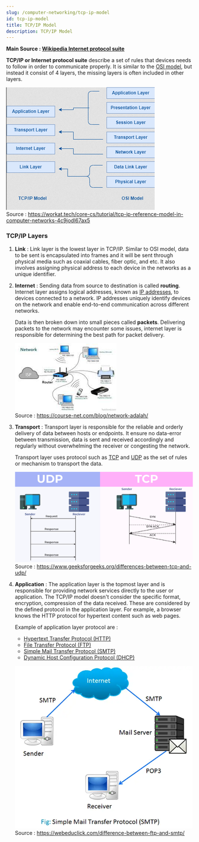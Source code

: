 ```yaml
---
slug: /computer-networking/tcp-ip-model
id: tcp-ip-model
title: TCP/IP Model
description: TCP/IP Model
---
```


**Main Source : [Wikipedia Internet protocol suite](https://en.wikipedia.org/wiki/Internet_protocol_suite)**

**TCP/IP or Internet protocol suite** describe a set of rules that devices needs to follow in order to communicate properly. It is similar to the [OSI model](/computer-networking/osi-model), but instead it consist of 4 layers, the missing layers is often included in other layers.

![TCP/IP model combine layers in OSI model](./tcp-ip-model.png)  
Source : https://workat.tech/core-cs/tutorial/tcp-ip-reference-model-in-computer-networks-4c9jodl67ax5

### TCP/IP Layers

1. **Link** : Link layer is the lowest layer in TCP/IP. Similar to OSI model, data to be sent is encapsulated into frames and it will be sent through physical media such as coaxial cables, fiber optic, and etc. It also involves assigning physical address to each device in the networks as a unique identifier.

2. **Internet** : Sending data from source to destination is called **routing**. Internet layer assigns logical addresses, known as [IP addresses](/computer-networking/ip-address), to devices connected to a network. IP addresses uniquely identify devices on the network and enable end-to-end communication across different networks.

   Data is then broken down into small pieces called **packets**. Delivering packets to the network may encounter some issues, internet layer is responsible for determining the best path for packet delivery.

   ![A network of connected devices](./link-layer.jpeg)  
   Source : https://course-net.com/blog/network-adalah/

3. **Transport** : Transport layer is responsible for the reliable and orderly delivery of data between hosts or endpoints. It ensure no data-error between transmission, data is sent and received accordingly and regularly without overwhelming the receiver or congesting the network.

   Transport layer uses protocol such as [TCP](/computer-networking/tcp-protocol) and [UDP](/computer-networking/udp) as the set of rules or mechanism to transport the data.

   ![Comparison between TCP and UDP protocol](./transport-layer.png)  
   Source : https://www.geeksforgeeks.org/differences-between-tcp-and-udp/

4. **Application** : The application layer is the topmost layer and is responsible for providing network services directly to the user or application. The TCP/IP model doesn't consider the specific format, encryption, compression of the data received. These are considered by the defined protocol in the application layer. For example, a browser knows the HTTP protocol for hypertext content such as web pages.

   Example of application layer protocol are :

   - [Hypertext Transfer Protocol (HTTP)](/computer-networking/http-https#http)
   - [File Transfer Protocol (FTP)](/computer-networking/ftp)
   - [Simple Mail Transfer Protocol (SMTP)](/computer-networking/email-protocol#smtp)
   - [Dynamic Host Configuration Protocol (DHCP)](/computer-networking/dhcp)

   ![An example of application layer protocol : smtp](./application-layer.webp)  
   Source : https://webeduclick.com/difference-between-ftp-and-smtp/
